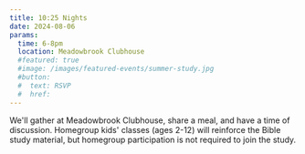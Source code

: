 ```yaml
---
title: 10:25 Nights
date: 2024-08-06
params:
  time: 6-8pm
  location: Meadowbrook Clubhouse
  #featured: true
  #image: /images/featured-events/summer-study.jpg
  #button:
  #  text: RSVP
  #  href:
---
```


We'll gather at Meadowbrook Clubhouse, share a meal, and have a time of discussion. Homegroup kids' classes (ages 2-12) will reinforce the Bible study material, but homegroup participation is not required to join the study.

<!--more-->
